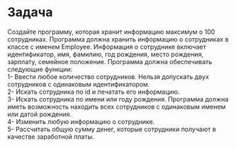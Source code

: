# Задача 
Создайте программу, которая хранит информацию максимум о 100 сотрудниках. Программа должна хранить информацию о сотрудниках в классе с именем Employee. Информация о сотруднике включает идентификатор, имя, фамилию, год рождения, место рождения, зарплату, семейное положение.
Программа должна обеспечивать следующие функции:    
1- Ввести любое количество сотрудников. Нельзя допускать двух сотрудников с одинаковым идентификатором.    
2- Искать сотрудника по id и печатать его информацию.   
3- Искать сотрудника по имени или году рождения. Программа должна иметь возможность находить всех сотрудников с одинаковым именем или датой рождения.   
4- Изменить любую информацию о сотруднике.   
5- Рассчитать общую сумму денег, которые сотрудники получают в качестве заработной платы.    
